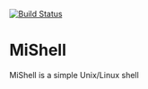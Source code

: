 [![Build Status](https://travis-ci.org/peter-grajcar/mishell.svg?branch=master)](https://travis-ci.org/peter-grajcar/mishell)

# MiShell

MiShell is a simple Unix/Linux shell

